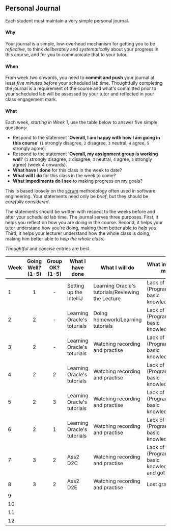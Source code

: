 ## Personal Journal

Each student must maintain a very simple personal journal.

#### Why

Your journal is a simple, low-overhead mechanism for getting you to be
_reflective_, to think _deliberately_ and _systematically_ about your
progress in this course, and for you to communicate
that to your tutor.

#### When

From week two onwards, you need to **commit and push** your journal at least
*five minutes before* your scheduled lab time.  Thoughtfully completing the
journal is a requirement of the course and what's committed prior to your scheduled
lab will be assessed by your tutor and reflected in your class engagement mark.

#### What

Each week, *starting in Week 1*, use the table below to answer five simple
questions:
* Respond to the statement '**Overall, I am happy with how I am going in this course**' (`1` strongly disagree, `2` disagree, `3` neutral, `4` agree, `5` strongly agree).
* Respond to the statement '**Overall, my assignment group is working well**' (`1` strongly disagree, `2` disagree, `3` neutral, `4` agree, `5` strongly agree) (week 4 onwards).
* **What have I done** for this class in the week to date?
* **What will I do** for this class in the week to come?
* **What impediments do I see** to making progress on my goals?

This is based loosely on the [scrum](https://en.wikipedia.org/wiki/Scrum_(software_development))
methodology often used in software engineering.   Your statements need only be  _brief_,
but they should be _carefully considered_.

The statements should be written with respect to the weeks before and after your
scheduled lab time. 
The journal serves three purposes.
First, it helps you reflect on how you are doing in the course.
Second, it helps your tutor understand how you're doing, making them better able to *help you*.
Third, it helps your lecturer understand how the whole class is doing, making him better able to *help the whole class*.

*Thoughtful* and *concise* entries are best.

| Week | Going Well? (1-5) | Group OK? (1-5) | What I have done | What I will do | What impedes me |
|---|:---:|:---:|---|---|---|
| 1 |1|-|Setting up the IntelliJ|Learning Oracle's tutorials/Reviewing the Lecture|Lack of Java (Programming) basic knowledge
| 2 |2|-|Learning Oracle's toturials|Doing homework/Learning tutorials|Lack of Java (Programming) basic knowledge
| 3 |2|-|Learning Oracle's toturials|Watching recording and practise|Lack of Java (Programming) basic knowledge
| 4 |2|2|Learning Oracle's tutorials|Watching recording and practise|Lack of Java (Programming) basic knowledge
| 5 |2|3|Learning Oracle's tutorials|Watching recording and practise|Lack of Java (Programming) basic knowledge
| 6 |2|1|Learning Oracle's tutorials|Watching recording and practise|Lack of Java (Programming) basic knowledge
| 7 |3|2|Ass2 D2C|Watching recording and practise|Lack of Java (Programming) basic knowledge and got ill.
| 8 |3|2|Ass2 D2E|Watching recording and practise|Lost grandma
| 9 |||||
| 10 |||||
| 11 |||||
| 12 |||||
